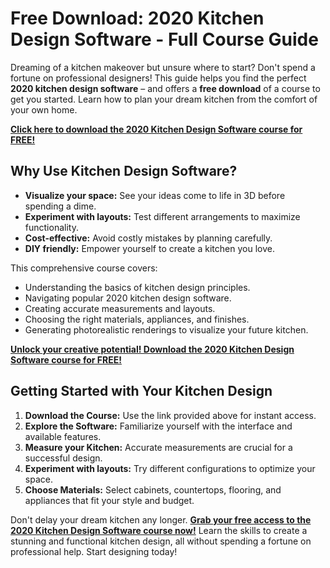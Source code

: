 # Free Download: 2020 Kitchen Design Software - Full Course Guide

Dreaming of a kitchen makeover but unsure where to start? Don't spend a fortune on professional designers! This guide helps you find the perfect **2020 kitchen design software** – and offers a **free download** of a course to get you started. Learn how to plan your dream kitchen from the comfort of your own home.

[**Click here to download the 2020 Kitchen Design Software course for FREE!**](https://udemywork.com/2020-kitchen-design-software-free)

## Why Use Kitchen Design Software?

*   **Visualize your space:** See your ideas come to life in 3D before spending a dime.
*   **Experiment with layouts:** Test different arrangements to maximize functionality.
*   **Cost-effective:** Avoid costly mistakes by planning carefully.
*   **DIY friendly:** Empower yourself to create a kitchen you love.

This comprehensive course covers:

*   Understanding the basics of kitchen design principles.
*   Navigating popular 2020 kitchen design software.
*   Creating accurate measurements and layouts.
*   Choosing the right materials, appliances, and finishes.
*   Generating photorealistic renderings to visualize your future kitchen.

[**Unlock your creative potential! Download the 2020 Kitchen Design Software course for FREE!**](https://udemywork.com/2020-kitchen-design-software-free)

## Getting Started with Your Kitchen Design

1.  **Download the Course:** Use the link provided above for instant access.
2.  **Explore the Software:** Familiarize yourself with the interface and available features.
3.  **Measure your Kitchen:** Accurate measurements are crucial for a successful design.
4.  **Experiment with layouts:** Try different configurations to optimize your space.
5.  **Choose Materials:** Select cabinets, countertops, flooring, and appliances that fit your style and budget.

Don't delay your dream kitchen any longer. [**Grab your free access to the 2020 Kitchen Design Software course now!**](https://udemywork.com/2020-kitchen-design-software-free) Learn the skills to create a stunning and functional kitchen design, all without spending a fortune on professional help. Start designing today!
